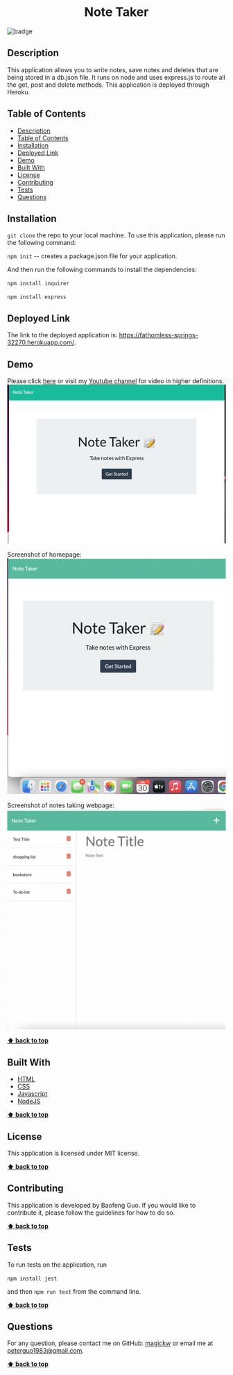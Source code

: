 
  <h1 align="center">Note Taker</h1>
  
![badge](https://img.shields.io/badge/license-MIT-blue.svg)

## Description
This application allows you to write notes, save notes and deletes that are being stored in a db.json file. It runs on node and uses express.js to route all the get, post and delete methods. This application is deployed through Heroku.

## Table of Contents
- [Description](#description)
- [Table of Contents](#table-of-contents)
- [Installation](#installation)
- [Deployed Link](#deployed-link)
- [Demo](#demo)
- [Built With](#built-with)
- [License](#license)
- [Contributing](#contributing)
- [Tests](#tests)
- [Questions](#questions)

## Installation
`git clone` the repo to your local machine. To use this application, please run the following command:

`npm init` -- creates a package.json file for your application.

And then run the following commands to install the dependencies: 

`npm install inquirer`

`npm install express`


## Deployed Link
The link to the deployed application is: https://fathomless-springs-32270.herokuapp.com/.

## Demo
Please click <a href="#">here</a> or visit my <a href="#">Youtube channel</a> for video in higher definitions.
<img src="demo/demo.gif" alt="demo" />

Screenshot of homepage:
<img src="demo/homepage.png" alt="homepage" />

Screenshot of notes taking webpage:
<img src="demo/notes.png" alt="notes" />

**[⬆ back to top](#table-of-contents)**

## Built With

* [HTML](https://developer.mozilla.org/en-US/docs/Web/HTML)
* [CSS](https://developer.mozilla.org/en-US/docs/Web/CSS)
* [Javascript](https://developer.mozilla.org/en-US/docs/Web/Javascript)
* [NodeJS](https://nodejs.org/en/)
  
**[⬆ back to top](#table-of-contents)**

## License
This application is licensed under MIT license. 

**[⬆ back to top](#table-of-contents)**

## Contributing
This application is developed by Baofeng Guo. If you would like to contribute it, please follow the guidelines for how to do so.

**[⬆ back to top](#table-of-contents)**

## Tests
To run tests on the application, run

`npm install jest`

and then `npm run test` from the command line.

**[⬆ back to top](#table-of-contents)**

## Questions
For any question, please contact me on GitHub: [magickw](https://github.com/magickw) or email me at peterguo1983@gmail.com.

**[⬆ back to top](#table-of-contents)**

